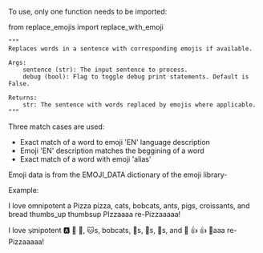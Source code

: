 To use, only one function needs to be imported:

from replace_emojis import replace_with_emoji

    """
    Replaces words in a sentence with corresponding emojis if available.

    Args:
        sentence (str): The input sentence to process.
        debug (bool): Flag to toggle debug print statements. Default is False.

    Returns:
        str: The sentence with words replaced by emojis where applicable.
    """

Three match cases are used:
- Exact match of a word to emoji 'EN' language description
- Emoji 'EN' description matches the beggining of a word
- Exact match of a word with emoji 'alias'

Emoji data is from the EMOJI_DATA dictionary of the emoji library-

Example:

I love omnipotent a Pizza pizza, cats, bobcats, ants, pigs, croissants, and bread thumbs_up thumbsup PIzzaaaa re-Pizzaaaaa!

I love 🕉️nipotent 🅰️ 🍕 🍕, 🐱s, bobcats, 🐜s, 🐷s, 🥐s, and 🍞 👍 👍 🍕aaa re-Pizzaaaaa!
